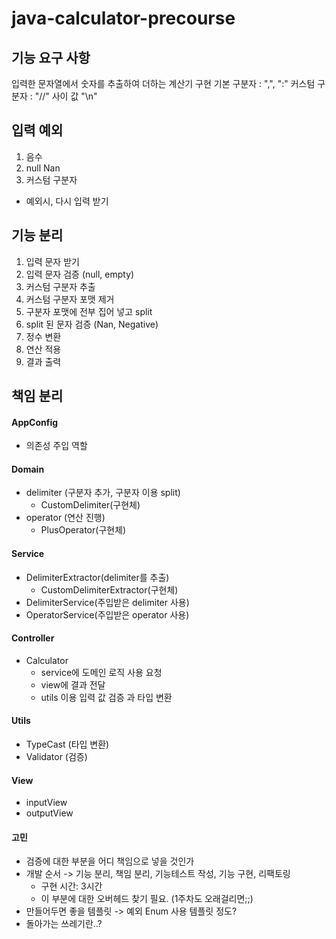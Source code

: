 # java-calculator-precourse

## 기능 요구 사항
입력한 문자열에서 숫자를 추출하여 더하는 계산기 구현
기본 구분자 : ",", ":"
커스텀 구분자 : "//" 사이 값 "\n"

## 입력 예외
1. 음수
2. null Nan
3. 커스텀 구분자
- 예외시, 다시 입력 받기

## 기능 분리
1. 입력 문자 받기
2. 입력 문자 검증 (null, empty)
3. 커스텀 구분자 추출
4. 커스텀 구분자 포맷 제거 
5. 구분자 포맷에 전부 집어 넣고 split
6. split 된 문자 검증 (Nan, Negative)
7. 정수 변환 
8. 연산 적용
9. 결과 출력


## 책임 분리
#### AppConfig
- 의존성 주입 역할

#### Domain
- delimiter (구분자 추가, 구분자 이용 split)
  - CustomDelimiter(구현체)
- operator (연산 진행)
  - PlusOperator(구현체)

#### Service
- DelimiterExtractor(delimiter를 추출)
  - CustomDelimiterExtractor(구현체)
- DelimiterService(주입받은 delimiter 사용)
- OperatorService(주입받은 operator 사용)

#### Controller
- Calculator
  - service에 도메인 로직 사용 요청
  - view에 결과 전달
  - utils 이용 입력 값 검증 과 타입 변환

#### Utils
- TypeCast (타입 변환)
- Validator (검증)

#### View
- inputView
- outputView


#### 고민
- 검증에 대한 부분을 어디 책임으로 넣을 것인가
- 개발 순서 -> 기능 분리, 책임 분리, 기능테스트 작성, 기능 구현, 리팩토링
  - 구현 시간: 3시간
  - 이 부분에 대한 오버헤드 찾기 필요. (1주차도 오래걸리면;;)
- 만들어두면 좋을 템플릿 -> 예외 Enum 사용 템플릿 정도?
- 돌아가는 쓰레기란..?